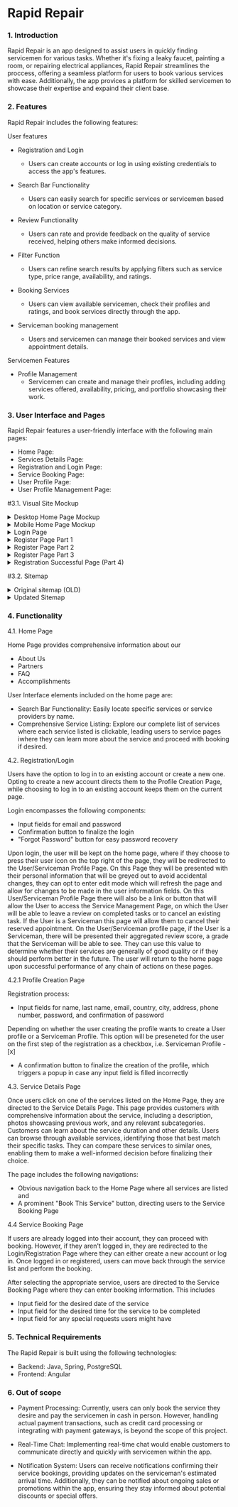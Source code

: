 # Rapid Repair
### 1. Introduction
Rapid Repair is an app designed to assist users in quickly finding servicemen for various tasks. Whether it's fixing a leaky faucet, painting a room, or repairing electrical appliances, Rapid Repair streamlines the proccess, offering a seamless platform for users to book various services with ease. Additionally, the app provices a platform for skilled servicemen to showcase their expertise and expaind their client base.

### 2. Features
Rapid Repair includes the following features:

User features

* Registration and Login
  - Users can create accounts or log in using existing credentials to access the app's features.

* Search Bar Functionality
  - Users can easily search for specific services or servicemen based on location or service category.

* Review Functionality
  - Users can rate and provide feedback on the quality of service received, helping others make informed decisions.

* Filter Function
  - Users can refine search results by applying filters such as service type, price range, availability, and ratings.

* Booking Services
  - Users can view available servicemen, check their profiles and ratings, and book services directly through the app.

* Serviceman booking management
  - Users and servicemen can manage their booked services and view appointment details.

Servicemen Features

* Profile Management
  - Servicemen can create and manage their profiles, including adding services offered, availability, pricing, and portfolio showcasing their work.



### 3. User Interface and Pages

Rapid Repair features a user-friendly interface with the following main pages:

* Home Page:
* Services Details Page:
* Registration and Login Page:
* Service Booking Page:
* User Profile Page:
* User Profile Management Page:

#3.1. Visual Site Mockup

<details>
  <summary>Desktop Home Page Mockup</summary>
  
  ![Desktop](https://github.com/heffenauer/rapid-repair-issues/assets/70574993/2443a537-591c-455c-9eda-a93eb06aaf9e)
</details>

<details>
  <summary>Mobile Home Page Mockup</summary>
  
  ![Mobile](https://github.com/heffenauer/rapid-repair-issues/assets/70574993/9f319df0-2900-45e9-879a-20a4611594ae)
</details>

<details>
<summary>Login Page</summary>

  ![Login](https://github.com/heffenauer/rapid-repair-issues/assets/70574993/1505fc5e-2264-45f6-951d-fcd93bd691ed)
</details>

<details>
<summary>Register Page Part 1</summary>

  ![Register PART1](https://github.com/heffenauer/rapid-repair-issues/assets/70574993/c7e69eb7-0f8e-4422-b819-9bd991098c2f)
</details>

<details>
  <summary>Register Page Part 2</summary>

  ![Register PART2](https://github.com/heffenauer/rapid-repair-issues/assets/70574993/2f8da441-940a-4f2e-97b6-92ffea43a219)
</details>


<details>
  <summary>Register Page Part 3</summary>

  
![Register PART3](https://github.com/heffenauer/rapid-repair-issues/assets/70574993/1f8d4542-88c0-4b74-bacf-ac7814818193)
</details>


<details>
<summary>Registration Successful Page (Part 4)</summary>

  ![Register PART4](https://github.com/heffenauer/rapid-repair-issues/assets/70574993/3fb054d1-551c-4083-a703-27f26ffea4d8)
</details>



#3.2. Sitemap


<details> 
  <summary> Original sitemap (OLD)</summary>
  
  ![sitemap](https://github.com/heffenauer/rapid-repair-issues/assets/70574993/25596638-1050-4a14-9611-bbe58f32bb51)
  
</details>

<details>
<summary> Updated Sitemap </summary>

![sitemap](https://github.com/heffenauer/rapid-repair-issues/assets/70574993/a52af353-1058-431e-a423-2ad2d0797650)
</details>


### 4. Functionality


4.1. Home Page

Home Page provides comprehensive information about our 

- About Us
- Partners
- FAQ
- Accomplishments

User Interface elements included on the home page are: 

- Search Bar Functionality: Easily locate specific services or service providers by name.
- Comprehensive Service Listing: Explore our complete list of services where each service listed is clickable, leading users to service pages iwhere they can learn more about the service and proceed with booking if desired.

4.2. Registration/Login

Users have the option to log in to an existing account or create a new one. Opting to create a new account directs them to the Profile Creation Page, while choosing to log in to an existing account keeps them on the current page.

Login encompasses the following components:
- Input fields for email and password
- Confirmation button to finalize the login
- "Forgot Password" button for easy password recovery

Upon login, the user will be kept on the home page, where if they choose to press their user icon on the top right of the page, they will be redirected to the User/Serviceman Profile Page. On this Page they will be presented with their personal information that will be greyed out to avoid accidental changes, they can opt to enter edit mode which will refresh the page and allow for changes to be made in the user information fields. On this User/Serviceman Profile Page there will also be a link or button that will allow the User to access the Service Management Page, on which the User will be able to leave a review on completed tasks or to cancel an existing task. If the User is a Serviceman this page will allow them to cancel their reserved appointment. On the User/Serviceman profile page, if the User is a Serviceman, there will be presented their aggregated review score, a grade that the Serviceman will be able to see. They can use this value to determine whether their services are generally of good quality or if they should perform better in the future. The user will return to the home page upon successful performance of any chain of actions on these pages.

4.2.1 Profile Creation Page

Registration process:
- Input fields for name, last name, email, country, city, address, phone number, password, and confirmation of password

Depending on whether the user creating the profile wants to create a User profile or a Serviceman Profile. This option will be preseneted for the user on the first step of the registration as a checkbox, 
i.e.   Serviceman Profile - [x]

- A confirmation button to finalize the creation of the profile, which triggers a popup in case any input field is filled incorrectly

4.3. Service Details Page 

Once users click on one of the services listed on the Home Page, they are directed to the Service Details Page.
This page provides customers with comprehensive information about the service, including a description, photos showcasing previous work, and any relevant subcategories. Customers can learn about the service duration and other details. Users can browse through available services, identifying those that best match their specific tasks. They can compare these services to similar ones, enabling them to make a well-informed decision before finalizing their choice.

The page includes the following navigations: 
* Obvious navigation back to the Home Page where all services are listed and 
* A prominent "Book This Service" button, directing users to the Service Booking Page


4.4 Service Booking Page

 If users are already logged into their account, they can proceed with booking. However, if they aren't logged in, they are redirected to the Login/Registration Page where they can either create a new account or log in. Once logged in or registered, users can move back through the service list and perform the booking.

After selecting the appropriate service, users are directed to the Service Booking Page where they can enter booking information. 
This includes 
* Input field for the desired date of the service
* Input field for the desired time for the service to be completed
* Input field for any special requests users might have


### 5. Technical Requirements

The Rapid Repair is built using the following technologies:
* Backend: Java, Spring, PostgreSQL 
* Frontend: Angular 

### 6. Out of scope

* Payment Processing: Currently, users can only book the service they desire and pay the servicemen in cash in person. However, handling actual payment transactions, such as credit card processing or integrating with payment gateways, is beyond the scope of this project.

* Real-Time Chat: Implementing real-time chat would enable customers to communicate directly and quickly with servicemen within the app.

* Notification System: Users can receive notifications confirming their service bookings, providing updates on the serviceman's estimated arrival time. Additionally, they can be notified about ongoing sales or promotions within the app, ensuring they stay informed about potential discounts or special offers.
